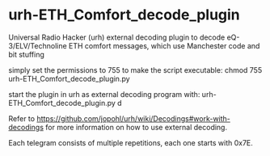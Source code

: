 # urh-ETH_Comfort_decode_plugin
Universal Radio Hacker (urh) external decoding plugin to decode eQ-3/ELV/Technoline ETH comfort messages, which
use Manchester code and bit stuffing

simply set the permissions to 755 to make the script executable:
chmod 755 urh-ETH_Comfort_decode_plugin.py

start the plugin in urh as external decoding program with:
urh-ETH_Comfort_decode_plugin.py d

Refer to https://github.com/jopohl/urh/wiki/Decodings#work-with-decodings for more information on how to use external decoding.

Each telegram consists of multiple repetitions, each one starts with 0x7E.
